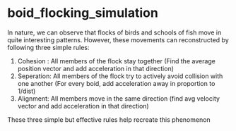 # boid_flocking_simulation

In nature, we can observe that flocks of birds and schools of fish move in quite interesting patterns. However, these movements can reconstructed by following three simple rules:

1) Cohesion : All members of the flock stay together (Find the average position vector and add acceleration in that direction)
2) Seperation: All members of the flock try to actively avoid collision with one another (For every boid, add acceleration away in proportion to 1/dist)
3) Alignment: All members move in the same direction (find avg velocity vector and add acceleration in that direction)

These three simple but effective rules help recreate this phenomenon
